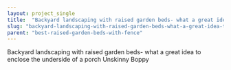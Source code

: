 ```yaml
---
layout: project_single
title:  "Backyard landscaping with raised garden beds- what a great idea to enclose the underside of a porch Unskinny Boppy"
slug: "backyard-landscaping-with-raised-garden-beds-what-a-great-idea-to-enclose-the-underside-of"
parent: "best-raised-garden-beds-with-fence"
---
```

Backyard landscaping with raised garden beds- what a great idea to enclose the underside of a porch Unskinny Boppy